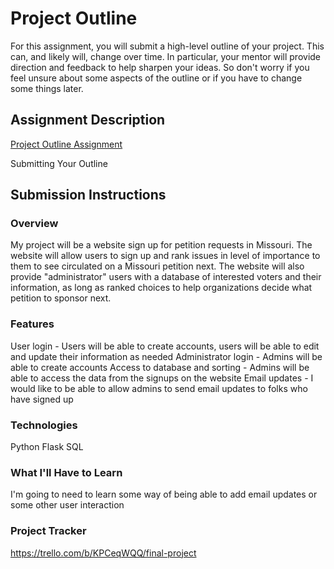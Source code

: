 # Project Outline
For this assignment, you will submit a high-level outline of your project. This can, and likely will, change over time. In particular, your mentor will provide direction and feedback to help sharpen your ideas. So don't worry if you feel unsure about some aspects of the outline or if you have to change some things later.

## Assignment Description
[Project Outline Assignment](https://education.launchcode.org/liftoff/modules/assignments/project-outline)

Submitting Your Outline

## Submission Instructions

### Overview
My project will be a website sign up for petition requests in Missouri. The website will allow users to sign up and rank issues in level of importance to them to see circulated on a Missouri petition next. The website will also provide "administrator" users with a database of interested voters and their information, as long as ranked choices to help organizations decide what petition to sponsor next.
### Features
User login - Users will be able to create accounts, users will be able to edit and update their information as needed
Administrator login - Admins will be able to create accounts 
Access to database and sorting - Admins will be able to access the data from the signups on the website
Email updates - I would like to be able to allow admins to send email updates to folks who have signed up

### Technologies
Python
Flask
SQL

### What I'll Have to Learn
I'm going to need to learn some way of being able to add email updates or some other user interaction

### Project Tracker
https://trello.com/b/KPCeqWQQ/final-project
